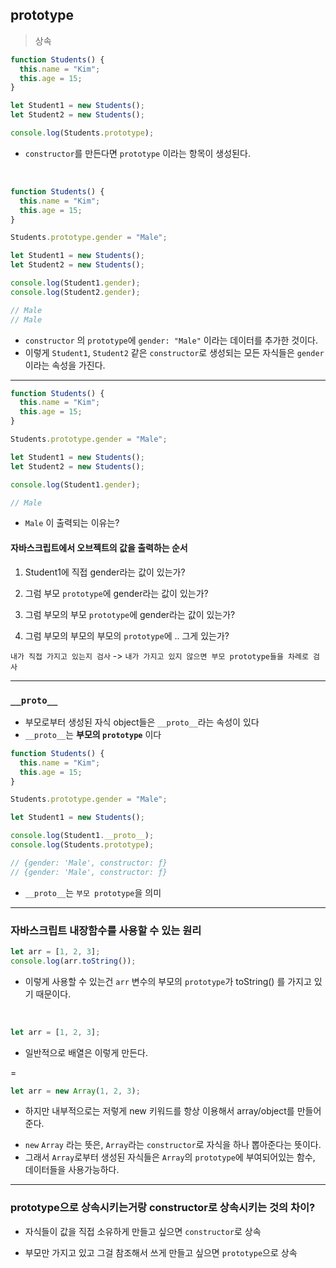 ## prototype

> 상속

```js
function Students() {
  this.name = "Kim";
  this.age = 15;
}

let Student1 = new Students();
let Student2 = new Students();

console.log(Students.prototype);
```

- `constructor`를 만든다면 `prototype` 이라는 항목이 생성된다.

<br />

```js
function Students() {
  this.name = "Kim";
  this.age = 15;
}

Students.prototype.gender = "Male";

let Student1 = new Students();
let Student2 = new Students();

console.log(Student1.gender);
console.log(Student2.gender);

// Male
// Male
```

- `constructor` 의 `prototype`에 `gender: "Male"` 이라는 데이터를 추가한 것이다.
- 이렇게 `Student1`, `Student2` 같은 `constructor`로 생성되는 모든 자식들은 `gender` 이라는 속성을 가진다.

---

```js
function Students() {
  this.name = "Kim";
  this.age = 15;
}

Students.prototype.gender = "Male";

let Student1 = new Students();
let Student2 = new Students();

console.log(Student1.gender);

// Male
```

- `Male` 이 출력되는 이유는?

#### 자바스크립트에서 오브젝트의 값을 출력하는 순서

1. Student1에 직접 gender라는 값이 있는가?

2. 그럼 부모 `prototype`에 gender라는 값이 있는가?

3. 그럼 부모의 부모 `prototype`에 gender라는 값이 있는가?

4. 그럼 부모의 부모의 부모의 `prototype`에 .. 그게 있는가?

`내가 직접 가지고 있는지 검사` -> `내가 가지고 있지 않으면 부모 prototype들을 차례로 검사`

---

### `__proto__`

- 부모로부터 생성된 자식 object들은 `__proto__`라는 속성이 있다
- `__proto__`는 **부모의 `prototype`** 이다

```js
function Students() {
  this.name = "Kim";
  this.age = 15;
}

Students.prototype.gender = "Male";

let Student1 = new Students();

console.log(Student1.__proto__);
console.log(Students.prototype);

// {gender: 'Male', constructor: ƒ}
// {gender: 'Male', constructor: ƒ}
```

- `__proto__`는 `부모 prototype`을 의미

---

### 자바스크립트 내장함수를 사용할 수 있는 원리

```js
let arr = [1, 2, 3];
console.log(arr.toString());
```

- 이렇게 사용할 수 있는건 `arr` 변수의 부모의 `prototype`가 toString() 를 가지고 있기 때문이다.

<br />

```js
let arr = [1, 2, 3];
```

- 일반적으로 배열은 이렇게 만든다.

=

```js
let arr = new Array(1, 2, 3);
```

- 하지만 내부적으로는 저렇게 new 키워드를 항상 이용해서 array/object를 만들어준다.

* `new` `Array` 라는 뜻은, `Array`라는 `constructor`로 자식을 하나 뽑아준다는 뜻이다.
* 그래서 `Array`로부터 생성된 자식들은 `Array`의 `prototype`에 부여되어있는 함수, 데이터들을 사용가능하다.

---

### prototype으로 상속시키는거랑 constructor로 상속시키는 것의 차이?

- 자식들이 값을 직접 소유하게 만들고 싶으면 `constructor`로 상속

- 부모만 가지고 있고 그걸 참조해서 쓰게 만들고 싶으면 `prototype`으로 상속

